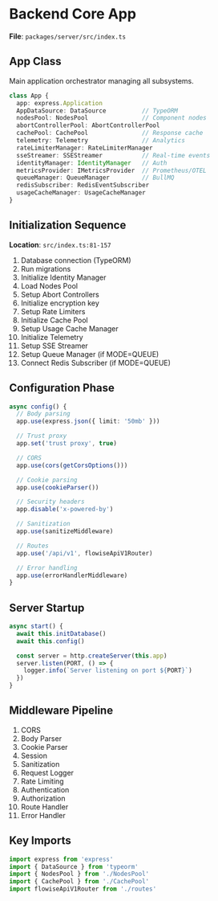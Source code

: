 # Backend Core App

**File**: `packages/server/src/index.ts`

## App Class

Main application orchestrator managing all subsystems.

```typescript
class App {
  app: express.Application
  AppDataSource: DataSource          // TypeORM
  nodesPool: NodesPool               // Component nodes
  abortControllerPool: AbortControllerPool
  cachePool: CachePool               // Response cache
  telemetry: Telemetry               // Analytics
  rateLimiterManager: RateLimiterManager
  sseStreamer: SSEStreamer           // Real-time events
  identityManager: IdentityManager   // Auth
  metricsProvider: IMetricsProvider  // Prometheus/OTEL
  queueManager: QueueManager         // BullMQ
  redisSubscriber: RedisEventSubscriber
  usageCacheManager: UsageCacheManager
}
```

## Initialization Sequence

**Location**: `src/index.ts:81-157`

1. Database connection (TypeORM)
2. Run migrations
3. Initialize Identity Manager
4. Load Nodes Pool
5. Setup Abort Controllers
6. Initialize encryption key
7. Setup Rate Limiters
8. Initialize Cache Pool
9. Setup Usage Cache Manager
10. Initialize Telemetry
11. Setup SSE Streamer
12. Setup Queue Manager (if MODE=QUEUE)
13. Connect Redis Subscriber (if MODE=QUEUE)

## Configuration Phase

```typescript
async config() {
  // Body parsing
  app.use(express.json({ limit: '50mb' }))

  // Trust proxy
  app.set('trust proxy', true)

  // CORS
  app.use(cors(getCorsOptions()))

  // Cookie parsing
  app.use(cookieParser())

  // Security headers
  app.disable('x-powered-by')

  // Sanitization
  app.use(sanitizeMiddleware)

  // Routes
  app.use('/api/v1', flowiseApiV1Router)

  // Error handling
  app.use(errorHandlerMiddleware)
}
```

## Server Startup

```typescript
async start() {
  await this.initDatabase()
  await this.config()

  const server = http.createServer(this.app)
  server.listen(PORT, () => {
    logger.info(`Server listening on port ${PORT}`)
  })
}
```

## Middleware Pipeline

1. CORS
2. Body Parser
3. Cookie Parser
4. Session
5. Sanitization
6. Request Logger
7. Rate Limiting
8. Authentication
9. Authorization
10. Route Handler
11. Error Handler

## Key Imports

```typescript
import express from 'express'
import { DataSource } from 'typeorm'
import { NodesPool } from './NodesPool'
import { CachePool } from './CachePool'
import flowiseApiV1Router from './routes'
```
